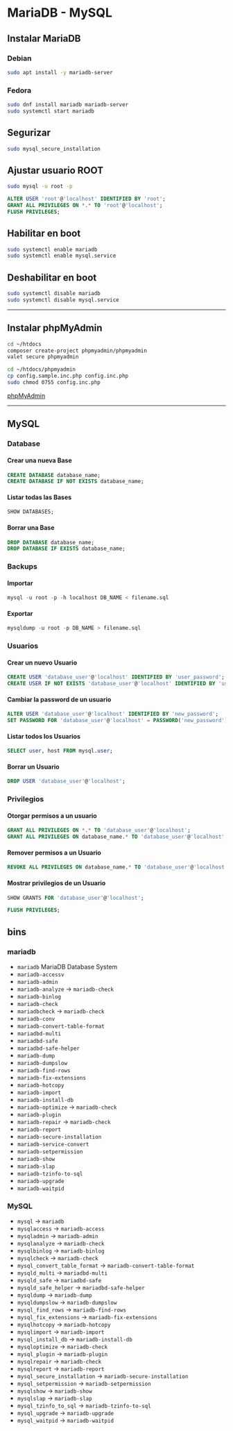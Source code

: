 # MariaDB - MySQL

## Instalar MariaDB

### Debian
```bash
sudo apt install -y mariadb-server
```

### Fedora
```bash
sudo dnf install mariadb mariadb-server
sudo systemctl start mariadb
```

## Segurizar
```bash
sudo mysql_secure_installation
```

## Ajustar usuario ROOT

```bash
sudo mysql -u root -p
```

```sql
ALTER USER 'root'@'localhost' IDENTIFIED BY 'root';
GRANT ALL PRIVILEGES ON *.* TO 'root'@'localhost';
FLUSH PRIVILEGES;
```

## Habilitar en boot
```bash
sudo systemctl enable mariadb
sudo systemctl enable mysql.service
```

## Deshabilitar en boot
```bash
sudo systemctl disable mariadb
sudo systemctl disable mysql.service
```

---

## Instalar phpMyAdmin

```bash
cd ~/htdocs
composer create-project phpmyadmin/phpmyadmin
valet secure phpmyadmin
```

```bash
cd ~/htdocs/phpmyadmin
cp config.sample.inc.php config.inc.php
sudo chmod 0755 config.inc.php
```

[phpMyAdmin](http://phpmyadmin.test)

---

## MySQL

### Database

#### Crear una nueva Base
```sql
CREATE DATABASE database_name;
CREATE DATABASE IF NOT EXISTS database_name;
```

#### Listar todas las Bases
```sql
SHOW DATABASES;
```

#### Borrar una Base
```sql
DROP DATABASE database_name;
DROP DATABASE IF EXISTS database_name;
```

### Backups

#### Importar
```sql
mysql -u root -p -h localhost DB_NAME < filename.sql
```

#### Exportar
```sql
mysqldump -u root -p DB_NAME > filename.sql
```

### Usuarios

#### Crear un nuevo Usuario
```sql
CREATE USER 'database_user'@'localhost' IDENTIFIED BY 'user_password';
CREATE USER IF NOT EXISTS 'database_user'@'localhost' IDENTIFIED BY 'user_password';
```

#### Cambiar la password de un usuario
```sql
ALTER USER 'database_user'@'localhost' IDENTIFIED BY 'new_password';
SET PASSWORD FOR 'database_user'@'localhost' = PASSWORD('new_password');
```

#### Listar todos los Usuarios
```sql
SELECT user, host FROM mysql.user;
```

#### Borrar un Usuario
```sql
DROP USER 'database_user'@'localhost';
```

### Privilegios

#### Otorgar permisos a un usuario
```sql
GRANT ALL PRIVILEGES ON *.* TO 'database_user'@'localhost';
GRANT ALL PRIVILEGES ON database_name.* TO 'database_user'@'localhost';
```

#### Remover permisos a un Usuario
```sql
REVOKE ALL PRIVILEGES ON database_name.* TO 'database_user'@'localhost';
```

#### Mostrar privilegios de un Usuario
```sql
SHOW GRANTS FOR 'database_user'@'localhost';
```

```sql
FLUSH PRIVILEGES;
```



## bins

### mariadb
- `mariadb` MariaDB Database System
- `mariadb-accessv`
- `mariadb-admin`
- `mariadb-analyze` -> `mariadb-check`
- `mariadb-binlog`
- `mariadb-check`
- `mariadbcheck` -> `mariadb-check`
- `mariadb-conv`
- `mariadb-convert-table-format`
- `mariadbd-multi`
- `mariadbd-safe`
- `mariadbd-safe-helper`
- `mariadb-dump`
- `mariadb-dumpslow`
- `mariadb-find-rows`
- `mariadb-fix-extensions`
- `mariadb-hotcopy`
- `mariadb-import`
- `mariadb-install-db`
- `mariadb-optimize` -> `mariadb-check`
- `mariadb-plugin`
- `mariadb-repair` -> `mariadb-check`
- `mariadb-report`
- `mariadb-secure-installation`
- `mariadb-service-convert`
- `mariadb-setpermission`
- `mariadb-show`
- `mariadb-slap`
- `mariadb-tzinfo-to-sql`
- `mariadb-upgrade`
- `mariadb-waitpid`

### MySQL
- `mysql` -> `mariadb`
- `mysqlaccess` -> `mariadb-access`
- `mysqladmin` -> `mariadb-admin`
- `mysqlanalyze` -> `mariadb-check`
- `mysqlbinlog` -> `mariadb-binlog`
- `mysqlcheck` -> `mariadb-check`
- `mysql_convert_table_format` -> `mariadb-convert-table-format`
- `mysqld_multi` -> `mariadbd-multi`
- `mysqld_safe` -> `mariadbd-safe`
- `mysqld_safe_helper` -> `mariadbd-safe-helper`
- `mysqldump` -> `mariadb-dump`
- `mysqldumpslow` -> `mariadb-dumpslow`
- `mysql_find_rows` -> `mariadb-find-rows`
- `mysql_fix_extensions` -> `mariadb-fix-extensions`
- `mysqlhotcopy` -> `mariadb-hotcopy`
- `mysqlimport` -> `mariadb-import`
- `mysql_install_db` -> `mariadb-install-db`
- `mysqloptimize` -> `mariadb-check`
- `mysql_plugin` -> `mariadb-plugin`
- `mysqlrepair` -> `mariadb-check`
- `mysqlreport` -> `mariadb-report`
- `mysql_secure_installation` -> `mariadb-secure-installation`
- `mysql_setpermission` -> `mariadb-setpermission`
- `mysqlshow` -> `mariadb-show`
- `mysqlslap` -> `mariadb-slap`
- `mysql_tzinfo_to_sql` -> `mariadb-tzinfo-to-sql`
- `mysql_upgrade` -> `mariadb-upgrade`
- `mysql_waitpid` -> `mariadb-waitpid`
